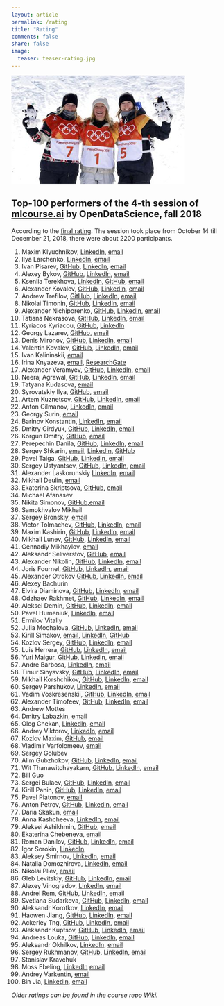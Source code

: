 ```yaml
---
layout: article
permalink: /rating
title: "Rating"
comments: false
share: false
image:
  teaser: teaser-rating.jpg
---
```


<img src='../images/teaser-rating.jpg'>

## Top-100 performers of the 4-th session of [mlcourse.ai](http://mlcourse.ai) by OpenDataScience, fall 2018

According to the [final rating](https://goo.gl/vMHdED). The session took place from October 14 till December 21, 2018, there were about 2200 participants.

1. Maxim Klyuchnikov, [LinkedIn](https://www.linkedin.com/in/maxnk/), [email](mailto:maxim.n.klyuchnikov@gmail.com)
1. Ilya Larchenko, [LinkedIn](https://www.linkedin.com/in/larchenko/), [email](mailto:ilya.larchenko@gmail.com)
1. Ivan Pisarev, [GitHub](https://github.com/Pisarev-I), [LinkedIn](https://www.linkedin.com/in/pisarevi), [email](mailto:pisarev.ik@gmail.com)
1. Alexey Bykov, [GitHub](https://github.com/devcrab/), [LinkedIn](https://www.linkedin.com/in/alexey-bykov-mipt/), [email](mailto:alexey.bykov.mipt@gmail.com)
1. Kseniia Terekhova, [LinkedIn](https://www.linkedin.com/in/kseniia-terekhova-41b371b8/), [GitHub](https://github.com/prickly-u), [email](mailto:kterehova@gmail.com)
1. Alexander Kovalev, [GitHub](https://github.com/sankovalev/), [LinkedIn](https://www.linkedin.com/in/velavok/), [email](mailto:sankovalev@gmail.com)
1. Andrew Trefilov, [GitHub](http://github.com/lalka1/), [LinkedIn](https://www.linkedin.com/in/andtre/), [email](mailto:trefik92@gmail.com)
1. Nikolai Timonin, [GitHub](https://github.com/timoninn/), [LinkedIn](https://www.linkedin.com/in/timoninn/), [email](mailto:nikki.timonin@yandex.ru)
1. Alexander Nichiporenko, [GitHub](https://github.com/alexnich), [LinkedIn](https://www.linkedin.com/in/alexnich), [email](mailto:avnichiporenko@gmail.com)
1. Tatiana Nekrasova, [GitHub](https://github.com/polosataya/), [LinkedIn](https://www.linkedin.com/in/tnekrasova/), [email](mailto:gntv1977@gmail.com)
1. Kyriacos Kyriacou, [GitHub](https://github.com/kompiuter), [LinkedIn](https://www.linkedin.com/in/kyriacos-kyriacou-761806107)
1. Georgy Lazarev, [GitHub](https://github.com/justramgerry), [email](mailto:lazarev.georgy@yandex.ru)
1. Denis Mironov, [GitHub](https://github.com/dmironov1993), [LinkedIn](https://www.linkedin.com/in/denismironov/), [email](mailto:mironovdenis1993@gmail.com)
1. Valentin Kovalev, [GitHub](https://github.com/ValentinKovalev), [LinkedIn](https://www.linkedin.com/in/valentinkovalev/), [email](mailto:kovalev1580@gmail.com)
1. Ivan Kalininskii, [email](kiavip@gmail.com)
1. Irina Knyazeva, [email](iknyazeva@gmail.com), [ResearchGate](https://www.researchgate.net/profile/Irina_Knyazeva3 )
1. Alexander Veramyev, [GitHub](https://github.com/rrobolit), [LinkedIn](https://www.linkedin.com/in/veramyev/), [email](rrobolit@gmail.com) 
1. Neeraj Agrawal, [GitHub](https://github.com/MagnIeeT/), [LinkedIn](https://www.linkedin.com/in/neeraj-agrawal/), [email](mailto:neeraj13788@gmail.com)
1. Tatyana Kudasova, [email](mailto:kuzznetsova.t@gmail.com)
1. Syrovatskiy Ilya, [GitHub](https://github.com/Mercurialll/), [email](mailto:ilyasyr14@gmail.com)
1. Artem Kuznetsov, [GitHub](https://github.com/tyomikadze), [LinkedIn](https://www.linkedin.com/in/artem-kuznetsov-te/), [email](mailto:agkuznetsov@gmail.com)
1. Anton Gilmanov, [LinkedIn](https://www.linkedin.com/in/anton-gilmanov/), [email](mailto:anthonygil@yandex.ru) 
1. Georgy Surin, [email](mailto:suringeorgy94@gmail.com)
1. Barinov Konstantin, [LinkedIn](https://www.linkedin.com/in/konstantin-barinov/), [email](mailto:barinov.work-box@yandex.ru)
1. Dmitry Girdyuk, [GitHub](https://github.com/dmgirdyuk), [LinkedIn](https://www.linkedin.com/in/dmgirdyuk/), [email](dm.girdyuk@mail.ru) 
1. Korgun Dmitry, [GitHub](https://github.com/tbb), [email](mailto:dmitry.tbb@ya.ru)
1. Perepechin Danila, [GitHub](https://github.com/d-perepechin), [LinkedIn](https://www.linkedin.com/in/danila-perepechin/), [email](d.a.perepechin@gmail.com) 
1. Sergey Shkarin, [email](mailto:kouki.sergey@gmail.com), [LinkedIn](https://www.linkedin.com/in/kouki91/), [GitHub](https://github.com/SergeyShk)
1. Pavel Taiga, [GitHub](https://github.com/ptaiga), [LinkedIn](https://www.linkedin.com/in/ptaiga/), [email](mailto:paveltaiga@mail.ru)
1. Sergey Ustyantsev, [GitHub](https://github.com/schokoro), [LinkedIn](https://www.linkedin.com/in/schokoro/), [email](mailto:ustyantsev@gmail.com)
1. Alexander Laskorunskiy [LinkedIn](https://www.linkedin.com/in/alexander-laskorunskiy/), [email](mailto:umachkaalex@gmail.com)
1. Mikhail Deulin, [email](mailto:mikhaildeulin@gmail.com)
1. Ekaterina Skriptsova, [GitHub](https://github.com/actuallyykatie), [email](mailto:actuallyykatie@gmail.com)
1. Michael Afanasev
1. Nikita Simonov, [GitHub](https://github.com/geoc0ld),[email](mailto:simonoff.n.a@yandex.ru)
1. Samokhvalov Mikhail
1. Sergey Bronskiy, [email](mailto:s.s.bronskiy@gmail.com)
1. Victor Tolmachev, [GitHub](https://github.com/greav), [LinkedIn](http://www.linkedin.com/in/victor-tolmachev-2406), [email](tolmachev.2406@gmail.com) 
1. Maxim Kashirin, [GitHub](https://github.com/MaximKsh), [LinkedIn](https://www.linkedin.com/in/kshmax), [email](mailto:ksh.max@gmail.com)
1. Mikhail Lunev, [GitHub](https://github.com/lunevm), [LinkedIn](http://www.linkedin.com/in/lunevm), [email](mailto:lunev.m78@gmail.com)
1. Gennadiy Mikhaylov, [email](mailto:genanady@gmail.com)
1. Aleksandr Seliverstov, [GitHub](https://github.com/seliverstov/), [email](mailto:seliverstov.a@gmail.com)
1. Alexander Nikolin, [GitHub](https://github.com/Howuhh), [LinkedIn](http://www.linkedin.com/in/howuhh), [email](mailto:hsehowuhh@gmail.com)
1. Joris Fournel, [GitHub](http://github.com/Jorisfournel/),  [LinkedIn](https://www.linkedin.com/in/jorisfournel/), [email](mailto:jorisfournell@gmail.com)
21. Alexander Otrokov [GitHub](https://github.com/oav711), [LinkedIn](https://www.linkedin.com/in/otrokov/), [email](mailto:oav711@gmail.com)
1. Alexey Bachurin
1. Elvira Diaminova, [GitHub](https://github.com/eelvira), [LinkedIn](https://www.linkedin.com/in/elvira-diaminova/), [email](mailto:e.diaminova@yandex.ru)
1. Odzhaev Rakhmet, [GitHub](https://github.com/odzhaev), [LinkedIn](https://www.linkedin.com/in/rodzhaev/), [email](mailto:rodzhaev@gmail.com)
1. Aleksei Demin, [GitHub](https://github.com/aleksei-dmn), [LinkedIn](https://www.linkedin.com/in/aleksei-demin/), [email](mailto:dmn.aleksei@gmail.com)
1. Pavel Humeniuk,  [LinkedIn](https://www.linkedin.com/in/pavel-humeniuk ), [email](mailto:phuman911@gmail.com)
1. Ermilov Vitaliy
1. Julia Mochalova, [GitHub](https://github.com/JuliaMochalova/ ), [LinkedIn](https://www.linkedin.com/in/juliamochalova/ ), [email](mailto:juliarychkova1@gmail.com)
1. Kirill Simakov, [email](mailto:kirill.simakov@gmail.com),  [LinkedIn](https://www.linkedin.com/in/kirill-simakov/), [GitHub](https://github.com/k-simakov)
1. Kozlov Sergey, [GitHub](https://github.com/kozlovsv), [LinkedIn](https://www.linkedin.com/in/kozlovsv/), [email](mailto:kozlovsv78@gmail.com)
1. Luis Herrera, [GitHub](https://github.com/luhego/), [LinkedIn](https://www.linkedin.com/in/luis-herrera-27263149/), [email](mailto:luhegoes@gmail.com)
1. Yuri Maigur, [GitHub](http://github.com/yurimaigur/), [LinkedIn](https://www.linkedin.com/in/yurimaigur/), [email](mailto:yuri.maigur@gmail.com)
1. Andre Barbosa, [LinkedIn](https://www.linkedin.com/in/barbosaandre/), [email](mailto:abarbosa0494@gmail.com)
1. Timur Sinyavsky, [GitHub](https://github.com/SinyTim/), [LinkedIn](https://www.linkedin.com/in/sinytim/), [email](mailto:sinytim@mail.ru)
1. Mikhail Korshchikov, [GitHub](https://github.com/mikhailsergeevi4), [LinkedIn](https://www.linkedin.com/in/mike-korschikov-63604a14a/), [email](mailto:mikhailsergeevi4@yandex.ru)
1. Sergey Parshukov, [LinkedIn](https://www.linkedin.com/in/sparshukov/), [email](mailto:sparshukov85@gmail.com)
1. Vadim Voskresenskii, [GitHub](https://github.com/voskresenskiy/), [LinkedIn](https://www.linkedin.com/in/vadim-voskresenskiy-9405b9a8/), [email](mailto:vadimvoskresenskiy@gmail.com)
1. Alexander Timofeev, [GitHub](https://github.com/artesby), [LinkedIn](https://www.linkedin.com/in/alexander-timofeev-/), [email](mailto:artesby1@gmail.com)
1. Andrew Mottes
1. Dmitry Labazkin, [email](mailto:lab_dmitriy@mail.ru)
1. Oleg Chekan, [LinkedIn](http://linkedin.com/in/oleg-chekan), [email](mailto:o.chekan@gmail.com) 
1. Andrey Viktorov, [LinkedIn](http://www.linkedin.com/in/viktorov-aa), [email](viktorov-aa@mail.ru)
1. Kozlov Maxim, [GitHub](https://github.com/komaksim), [email](mailto:komaksim@gmail.com)
1. Vladimir Varfolomeev, [email](mailto:v.e.varfolomeev@gmail.com)
1. Sergey Golubev
1. Alim Gubzhokov, [GitHub](http://github.com/spectr747/), [LinkedIn](https://www.linkedin.com/in/alim-gubzhokov-071118177/), [email](mailto:spectr747@gmail.com)
1. Wit Thanawitchayakarn, [GitHub](http://github.com/witwitchayakarn/), [LinkedIn](https://www.linkedin.com/in/wit-thanawitchayakarn-5ab27184/), [email](mailto:witwitchayakarn@gmail.com)
1. Bill Guo
1. Sergei Bulaev, [GitHub](https://github.com/ser-serege/BigDataBig), [LinkedIn](https://www.linkedin.com/in/sergei-bulaev), [email](mailto:s.a.bulaev@yandex.ru)
1. Kirill Panin, [GitHub](https://github.com/KirillPanin), [LinkedIn](https://www.linkedin.com/in/kirill-panin/), [email](mailto:kirylpanin@gmail.com)
1. Pavel Platonov, [email](mailto:scientist74@gmail.com)
1. Anton Petrov, [GitHub](http://github.com/gsenseless), [LinkedIn](https://www.linkedin.com/in/anton-p-693b4875/), [email](mailto:gjobspam+mlcai@gmail.com)
1. Daria Skakun, [email](mailto:theskada@gmail.com)
1. Anna Kashcheeva, [LinkedIn](https://www.linkedin.com/in/anna-kashcheeva-0a004715b/), [email](mailto:l.oompa@yandex.ru)
1. Aleksei Ashikhmin, [GitHub](https://github.com/apokrif333 ), [email](mailto:alex.ah@list.ru )
1. Ekaterina Chebeneva, [email](mailto:ekaterina.chebeneva@mail.ru)
1. Roman Danilov, [GitHub](https://github.com/danilovrju/), [LinkedIn](https://www.linkedin.com/in/danilovrju/), [email](mailto:danilovrju@yandex.ru)
1. Igor Sorokin, [LinkedIn](https://www.linkedin.com/in/igor-sorokin-405bb5121/)
1. Aleksey Smirnov, [LinkedIn](https://www.linkedin.com/in/aleksey-smirnov-aa3898177/), [email](mailto:alexsmir@list.ru)
1. Natalia Domozhirova, [LinkedIn](https://www.linkedin.com/in/natalia-domozhirova-81bb8b2/), [email](mailto:dnn37@mail.ru)
1. Nikolai Pliev, [email](mailto:nickpliev@gmail.com)
1. Gleb Levitskiy, [GitHub](https://github.com/GLevV), [LinkedIn](https://www.linkedin.com/in/gleb-levitskiy-0a9122177/), [email](mailto:gp.ultimum@gmail.com)
1. Alexey Vinogradov, [LinkedIn](https://www.linkedin.com/in/aleksey-vinogradov-02846625/), [email](mailto:tenchi1988@gmail.com)
1. Andrei Rem, [GitHub](http://github.com/andreirem), [LinkedIn](https://www.linkedin.com/in/andrei-rem), [email](mailto:andrei.rem.ds@gmail.com)
1. Svetlana Sudarkova, [GitHub](https://github.com/sudarkova), [LinkedIn](https://www.linkedin.com/in/sudarkova), [email](mailto:sudarkova.sveta@gmail.com)
1. Aleksandr Korotkov, [LinkedIn](https://www.linkedin.com/in/alexandr-korotkov/), [email](mailto:krotix@gmail.com)
1. Haowen Jiang, [GitHub](https://github.com/Jianghaowen/), [LinkedIn](https://www.linkedin.com/in/jiang-haowen-618970158/), [email](mailto:j534878350@gmail.com)
1. Ackerley Tng, [GitHub](https://github.com/ackerleytng/), [LinkedIn](https://www.linkedin.com/in/ackerleytng/), [email](mailto:ackerleytng@gmail.com)
1. Aleksandr Kuptsov, [GitHub](https://github.com/Kommunarus), [LinkedIn](http://www.linkedin.com/in/Kuptsov-Aleksandr), [email](kooptsov@gmail.com)
1. Andreas Louka, [GitHub](https://github.com/AndreasLouka), [LinkedIn](https://www.linkedin.com/in/andreas-louka-2a2095131/), [email](andreas.louca19@gmail.com) 
1. Aleksandr Okhilkov, [LinkedIn](http://www.linkedin.com/in/aokhilkov), [email](mailto:oxil91l3v@gmail.com)
1. Sergey Rukhmanov, [GitHub](https://github.com/giiuser/), [LinkedIn](https://www.linkedin.com/in/giuser/), [email](mailto:grandemeist@gmail.com)
1. Stanislav Kravchuk
1. Moss Ebeling, [LinkedIn](https://www.linkedin.com/in/mossimo-ebeling) [email](mailto:mossbanay+mlcourse@gmail.com)
1. Andrey Varkentin, [email](mailto:andrei.varkentin@yandex.ru)
1. Bin Jia, [LinkedIn](https://www.linkedin.com/in/bin-jia-79986720/), [email](mailto:flyerae@gmail.com)

*Older ratings can be found in the course repo [Wiki](https://github.com/Yorko/mlcourse.ai/wiki).*
